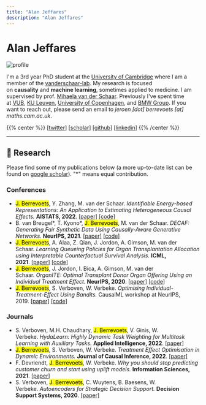```yaml
---
title: "Alan Jeffares"
description: "Alan Jeffares"
---
```


# Alan Jeffares

  <div class="profile-pic">
    <img src="/images/alan.webp" alt="profile" />
  </div>

I'm a 3rd year PhD student at the [University of Cambridge](https://damtp.cam.ac.uk/) where I am a member of the [vanderschaar-lab](https://vanderschaar-lab.com/). My research is focused on **causality** and **machine learning**, sometimes applied to medicine. I am supervised by prof. [Mihaela van der Schaar](https://www.vanderschaar-lab.com/prof-mihaela-van-der-schaar/). Previously I've spent time at [VUB](https://www.vub.be/en), [KU Leuven](https://www.kuleuven.be/english/kuleuven/index.html), [University of Copenhagen](https://www.math.ku.dk/english/), and [BMW Group](https://www.bmw.com/en/index.html). If you want to reach out, please send an email to *jeroen [dot] berrevoets [at] maths.cam.ac.uk*.

{{% center %}}
[[twitter](https://twitter.com/Jeffaresalan)] [[scholar](https://scholar.google.com/citations?user=e65kJ08AAAAJ&hl=en)] [[github](https://github.com/alanjeffares)] [[linkedin](https://linkedin.com/in/alanjeffares)]
{{% /center %}}

---

## 🧪 Research

Please find some of my publications below (a more up-to-date list can be found on [google scholar](https://scholar.google.be/citations?hl=en&user=Bq1dFNQAAAAJ)). "\*" means equal contribution.

### Conferences

- <mark>J. Berrevoets</mark>, Y. Zhang, M. van der Schaar. *Identifiable Energy-based Representations: An Application to Estimating Heterogeneous Causal Effects.* **AISTATS, 2022**. [[paper]](https://proceedings.mlr.press/v151/zhang22b.html) [[code]](https://github.com/jeroenbe/ebm-for-cate)
- B. van Breugel*, T. Kyono*, <mark>J. Berrevoets</mark>, M. van der Schaar. *DECAF: Generating Fair Synthetic Data Using Causally-Aware Generative Networks.* **NeurIPS, 2021**. [[paper]](https://proceedings.neurips.cc/paper/2021/hash/ba9fab001f67381e56e410575874d967-Abstract.html) [[code]](https://github.com/trentkyono/DECAF)
- <mark>J. Berrevoets</mark>, A. Alaa, Z. Qian, J. Jordon, A. Gimson, M. van der Schaar. *Learning Queueing Policies for Organ Transplantation Allocation using Interpretable Counterfactual Survival Analysis.* **ICML, 2021**. [[paper]](https://proceedings.mlr.press/v139/berrevoets21a.html) [[code]](https://github.com/jeroenbe/organsync)
- <mark>J. Berrevoets</mark>, J. Jordon, I. Bica, A. Gimson, M. van der Schaar. *OrganITE: Optimal Transplant Donor Organ Offering Using an Individual Treatment Effect.* **NeurIPS, 2020**. [[paper]](https://proceedings.neurips.cc/paper/2020/hash/e7c573c14a09b84f6b7782ce3965f335-Abstract.html) [[code]](https://github.com/jeroenbe/organsync/blob/main/src/organsync/policies/policy.py#L475)
- <mark>J. Berrevoets</mark>, S. Verboven, W. Verbeke. *Optimising Individual-Treatment-Effect Using Bandits.* CausalML workshop at NeurIPS, 2019. [[paper]](https://arxiv.org/abs/1910.07265) [[code]](https://github.com/vub-dl/u-cmab)

### Journals

- S. Verboven, M.H. Chaudhary, <mark>J. Berrevoets</mark>, V. Ginis, W. Verbeke. *HydaLearn: Highly Dynamic Task Weighting for Multitask Learning with Auxiliary Tasks.* **Applied Intelligence, 2022**. [[paper]](https://link.springer.com/article/10.1007/s10489-022-03695-x)
- <mark>J. Berrevoets</mark>, S. Verboven, W. Verbeke. *Treatment Effect Optimisation in Dynamic Environments.* **Journal of Causal Inference, 2022**. [[paper]](https://www.degruyter.com/document/doi/10.1515/jci-2020-0009/html)
- F. Devriendt, <mark>J. Berrevoets</mark>, W. Verbeke. *Why you should stop predicting customer churn and start using uplift models.* **Information Sciences, 2021**. [[paper]](https://www.sciencedirect.com/science/article/pii/S0020025519312022)
- S. Verboven, <mark>J. Berrevoets</mark>, C. Wuytens, B. Baesens, W. Verbeke. *Autoencoders for Strategic Decision Support.* **Decision Support Systems, 2020**. [[paper]](https://www.sciencedirect.com/science/article/pii/S0167923620301779)
